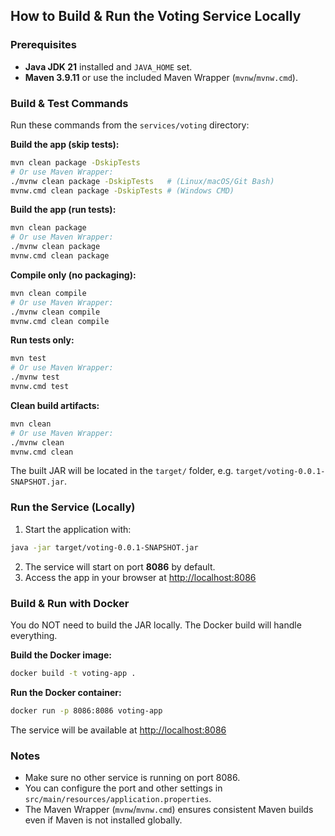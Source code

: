 ## How to Build & Run the Voting Service Locally

### Prerequisites
- **Java JDK 21** installed and `JAVA_HOME` set.
- **Maven 3.9.11** or use the included Maven Wrapper (`mvnw`/`mvnw.cmd`).


### Build & Test Commands
Run these commands from the `services/voting` directory:

**Build the app (skip tests):**
```sh
mvn clean package -DskipTests
# Or use Maven Wrapper:
./mvnw clean package -DskipTests   # (Linux/macOS/Git Bash)
mvnw.cmd clean package -DskipTests # (Windows CMD)
```

**Build the app (run tests):**
```sh
mvn clean package
# Or use Maven Wrapper:
./mvnw clean package
mvnw.cmd clean package
```

**Compile only (no packaging):**
```sh
mvn clean compile
# Or use Maven Wrapper:
./mvnw clean compile
mvnw.cmd clean compile
```

**Run tests only:**
```sh
mvn test
# Or use Maven Wrapper:
./mvnw test
mvnw.cmd test
```

**Clean build artifacts:**
```sh
mvn clean
# Or use Maven Wrapper:
./mvnw clean
mvnw.cmd clean
```

The built JAR will be located in the `target/` folder, e.g. `target/voting-0.0.1-SNAPSHOT.jar`.


### Run the Service (Locally)
1. Start the application with:
  ```sh
  java -jar target/voting-0.0.1-SNAPSHOT.jar
  ```
2. The service will start on port **8086** by default.
3. Access the app in your browser at [http://localhost:8086](http://localhost:8086)

### Build & Run with Docker
You do NOT need to build the JAR locally. The Docker build will handle everything.

**Build the Docker image:**
```sh
docker build -t voting-app .
```

**Run the Docker container:**
```sh
docker run -p 8086:8086 voting-app
```

The service will be available at [http://localhost:8086](http://localhost:8086)

### Notes
- Make sure no other service is running on port 8086.
- You can configure the port and other settings in `src/main/resources/application.properties`.
- The Maven Wrapper (`mvnw`/`mvnw.cmd`) ensures consistent Maven builds even if Maven is not installed globally.
  